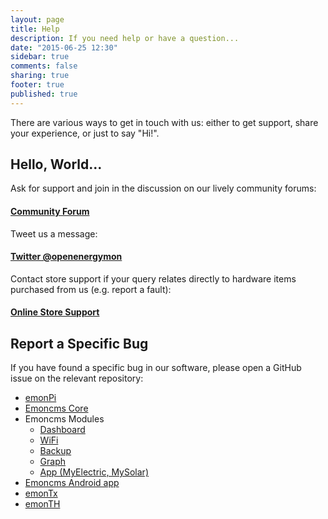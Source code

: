 ```yaml
---
layout: page
title: Help
description: If you need help or have a question...
date: "2015-06-25 12:30"
sidebar: true
comments: false
sharing: true
footer: true
published: true
---
```


There are various ways to get in touch with us: either to get support, share your experience, or just to say "Hi!".

## Hello, World...

Ask for support and join in the discussion on our lively community forums:

#### [<i class="icon-comments"></i> Community Forum](http://community.openenergymonitor.org)


Tweet us a message:


#### [<i class="icon-twitter"></i> Twitter @openenergymon](http://twitter.com/openenergymon)


Contact store support if your query relates directly to hardware items purchased from us (e.g. report a fault):

#### [<i class="icon-shopping-cart"></i> Online Store Support](https://shop.openenergymonitor.com/support/)

## Report a Specific Bug

If you have found a specific bug in our software, please open a GitHub issue on the relevant repository:

- [emonPi](https://github.com/openenergymonitor/emonpi/)
- [Emoncms Core](http://github.com/emoncms/emoncms)
- Emoncms Modules
  - [Dashboard](http://github.com/emoncms/dashboard)
  - [WiFi](http://github.com/emoncms/wifi)
  - [Backup](http://github.com/emoncms/backup)
  - [Graph](http://github.com/emoncms/graph)
  - [App (MyElectric, MySolar)](http://github.com/emoncms/app)
- [Emoncms Android app](https://github.com/emoncms/AndroidApp)
- [emonTx](https://github.com/openenergymonitor/emonTxFirmware/tree/master/emonTxV3)
- [emonTH](https://github.com/openenergymonitor/emonth)
